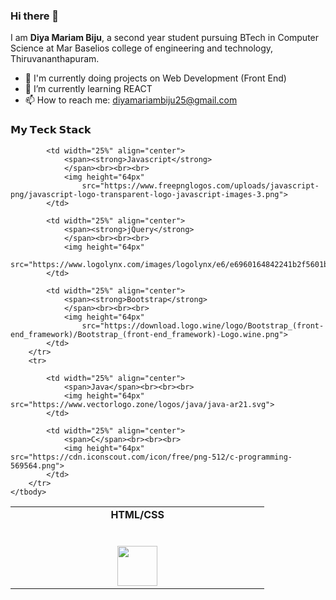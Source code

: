 ### Hi there 👋

<!--
**Diya-Mariam/Diya-Mariam** is a ✨ _special_ ✨ repository because its `README.md` (this file) appears on your GitHub profile.

Here are some ideas to get you started:

- 🔭 I’m currently working on ...
- 🌱 I’m currently learning ...
- 👯 I’m looking to collaborate on ...
- 🤔 I’m looking for help with ...
- 💬 Ask me about ...
- 📫 How to reach me: ...
- 😄 Pronouns: ...
- ⚡ Fun fact: ...
-->


I am **Diya Mariam Biju**, a second year student pursuing BTech in Computer Science at Mar Baselios college
of engineering and technology, Thiruvananthapuram.

- 🔭 I'm currently doing projects on Web Development (Front End)
- 🌱 I’m currently learning REACT
- 📫 How to reach me: diyamariambiju25@gmail.com

### 𝗠𝘆 𝗧𝗲𝗰𝗸 𝗦𝘁𝗮𝗰𝗸

<table>
    <tbody>
        <tr valign="top">
            <td width="25%" align="center">
                <span><strong>HTML/CSS</strong>
                </span><br><br><br>
                <img height="64px"
                    src="https://upload.wikimedia.org/wikipedia/commons/thumb/1/10/CSS3_and_HTML5_logos_and_wordmarks.svg/1280px-CSS3_and_HTML5_logos_and_wordmarks.svg.png">
            </td>

            <td width="25%" align="center">
                <span><strong>Javascript</strong>
                </span><br><br><br>
                <img height="64px"
                    src="https://www.freepnglogos.com/uploads/javascript-png/javascript-logo-transparent-logo-javascript-images-3.png">
            </td>

            <td width="25%" align="center">
                <span><strong>jQuery</strong>
                </span><br><br><br>
                <img height="64px"
                    src="https://www.logolynx.com/images/logolynx/e6/e6960164842241b2f5601b7024dd0ad0.gif">
            </td>

            <td width="25%" align="center">
                <span><strong>Bootstrap</strong>
                </span><br><br><br>
                <img height="64px"
                    src="https://download.logo.wine/logo/Bootstrap_(front-end_framework)/Bootstrap_(front-end_framework)-Logo.wine.png">
            </td>
        </tr>
        <tr>

            <td width="25%" align="center">
                <span>Java</span><br><br><br>
                <img height="64px" src="https://www.vectorlogo.zone/logos/java/java-ar21.svg">
            </td>

            <td width="25%" align="center">
                <span>C</span><br><br><br>
                <img height="64px" src="https://cdn.iconscout.com/icon/free/png-512/c-programming-569564.png">
            </td>
        </tr>
    </tbody>
</table>

